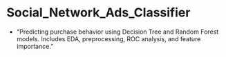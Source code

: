 # Social_Network_Ads_Classifier
- “Predicting purchase behavior using Decision Tree and Random Forest models. Includes EDA, preprocessing, ROC analysis, and feature importance.”

